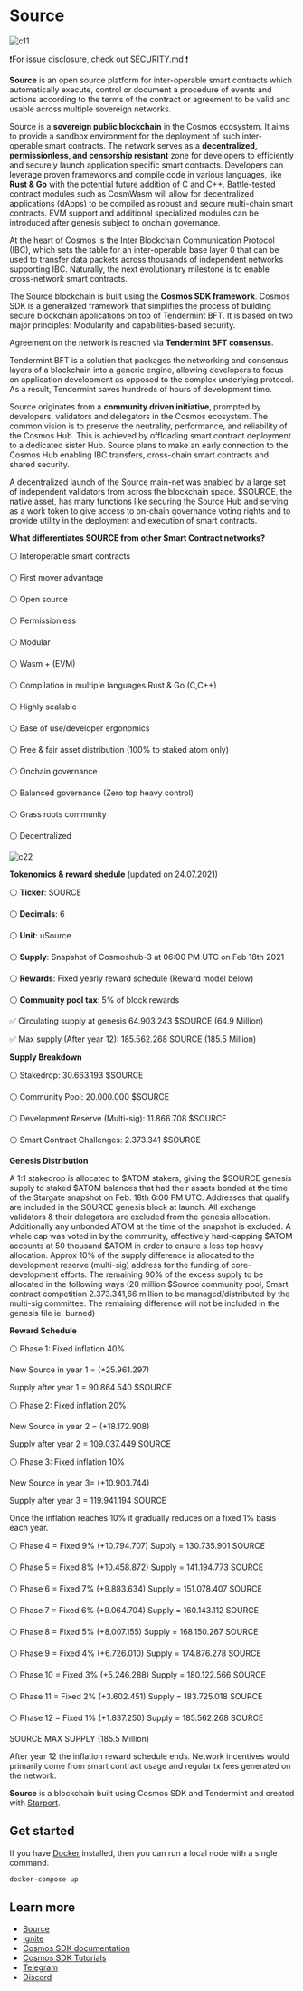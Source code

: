 # Source



![c11](https://static.wixstatic.com/media/80368b_b2c7b9f0d8614798bd9df0111903155a~mv2.png/v1/fill/w_624,h_108,al_c,q_85,usm_0.66_1.00_0.01/source%20logo%20final%20hrzn.webp)

❗️For issue disclosure, check out [SECURITY.md](./SECURITY.md) ❗️

**Source** is an open source platform for inter-operable smart contracts which automatically execute, control or document a procedure of events and actions 
according to the terms of the contract or agreement to be valid and usable across multiple sovereign networks.

Source is a **sovereign public blockchain** in the Cosmos ecosystem. It aims to provide a sandbox environment for the deployment 
of such inter-operable smart contracts. The network serves as a **decentralized, permissionless, and censorship resistant** zone 
for developers to efficiently and securely launch application specific smart contracts. Developers can leverage proven frameworks 
and compile code in various languages, like **Rust & Go** with the potential future addition of C and C++.
Battle-tested contract modules such as CosmWasm will allow for decentralized applications (dApps) to be compiled as robust and secure multi-chain smart contracts.
EVM support and additional specialized modules can be introduced after genesis subject to onchain governance.

At the heart of Cosmos is the Inter Blockchain Communication Protocol (IBC), which sets the table for an inter-operable base layer 0 
that can be used to transfer data packets across thousands of independent networks supporting IBC. 
Naturally, the next evolutionary milestone is to enable cross-network smart contracts.

The Source blockchain is built using the **Cosmos SDK framework**. 
Cosmos SDK is a generalized framework that simplifies the process of building secure blockchain applications on top of Tendermint BFT. 
It is based on two major principles: Modularity and capabilities-based security.

Agreement on the network is reached via **Tendermint BFT consensus**.

Tendermint BFT is a solution that packages the networking and consensus layers of a blockchain into a generic engine, 
allowing developers to focus on application development as opposed to the complex underlying protocol. 
As a result, Tendermint saves hundreds of hours of development time.

Source originates from a **community driven initiative**, prompted by developers, validators and delegators in the Cosmos ecosystem.
The common vision is to preserve the neutrality, performance, and reliability of the Cosmos Hub. This is achieved by offloading smart contract deployment to a dedicated sister Hub. 
Source plans to make an early connection to the Cosmos Hub enabling IBC transfers, cross-chain smart contracts and shared security.

A decentralized launch of the Source main-net was enabled by a large set of independent validators from across the blockchain space.
$SOURCE, the native asset, has many functions like securing the Source Hub and serving as a work token to give access to on-chain governance voting rights 
and to provide utility in the deployment and execution of smart contracts.


**What differentiates SOURCE from other Smart Contract networks?**

⚪️ Interoperable smart contracts

⚪️ First mover advantage

⚪️ Open source

⚪️ Permissionless 

⚪️ Modular

⚪️ Wasm + (EVM)

⚪️ Compilation in multiple languages Rust & Go (C,C++)

⚪️ Highly scalable

⚪️ Ease of use/developer ergonomics

⚪️ Free & fair asset distribution (100% to staked atom only)

⚪️ Onchain governance

⚪️ Balanced governance (Zero top heavy control) 

⚪️ Grass roots community

⚪️ Decentralized





![c22](https://static.wixstatic.com/media/80368b_6d278c8c8ffa4c07b91419c4532c608a~mv2.png/v1/fill/w_179,h_233,al_c,q_85,usm_0.66_1.00_0.01/source%20icon.webp)






**Tokenomics & reward shedule** (updated on 24.07.2021)

⚪️ **Ticker**: SOURCE

⚪️ **Decimals**: 6

⚪️ **Unit**: uSource

⚪️ **Supply**: Snapshot of Cosmoshub-3 at 06:00 PM UTC on Feb 18th 2021

⚪️ **Rewards**: Fixed yearly reward schedule (Reward model below)

⚪️ **Community pool tax**: 5% of block rewards


✅ Circulating supply at genesis 64.903.243 $SOURCE (64.9 Million)

✅ Max supply (After year 12): 185.562.268 SOURCE (185.5 Million)


**Supply Breakdown**

⚪️ Stakedrop: 30.663.193 $SOURCE

⚪️ Community Pool: 20.000.000 $SOURCE

⚪️ Development Reserve (Multi-sig): 11.866.708 $SOURCE

⚪️ Smart Contract Challenges: 2.373.341 $SOURCE


**Genesis Distribution**

A 1:1 stakedrop is allocated to $ATOM stakers, giving the $SOURCE genesis supply to staked $ATOM balances that had their assets bonded 
at the time of the Stargate snapshot on Feb. 18th 6:00 PM UTC. 
Addresses that qualify are included in the SOURCE genesis block at launch. 
All exchange validators & their delegators are excluded from the genesis allocation. Additionally any unbonded ATOM at the time of the snapshot is excluded.
A whale cap was voted in by the community, effectively hard-capping $ATOM accounts at 50 thousand $ATOM in order to ensure a less top heavy allocation.
Approx 10% of the supply difference is allocated to the development reserve (multi-sig) address for the funding of core-development efforts. The remaining 90% of the excess supply to be allocated in the following ways (20 million $Source community pool, Smart contract competition 2.373.341,66 million to be managed/distributed by the multi-sig committee. The remaining difference will not be included in the genesis file ie. burned)



**Reward Schedule**

⚪️ Phase 1: Fixed inflation 40% 

New Source in year 1 = (+25.961.297)

Supply after year 1 = 90.864.540 $SOURCE


⚪️ Phase 2: Fixed inflation 20% 

New Source in year 2 = (+18.172.908)

Supply after year 2 = 109.037.449 SOURCE


⚪️ Phase 3: Fixed inflation 10% 

New Source in year 3= (+10.903.744)

Supply after year 3 = 119.941.194 SOURCE


Once the inflation reaches 10% it gradually reduces on a fixed 1% basis each year.


⚪️ Phase 4 = Fixed 9% (+10.794.707) Supply = 130.735.901 SOURCE

⚪️ Phase 5 = Fixed 8% (+10.458.872) Supply = 141.194.773 SOURCE

⚪️ Phase 6 = Fixed 7% (+9.883.634) Supply = 151.078.407 SOURCE

⚪️ Phase 7 = Fixed 6% (+9.064.704) Supply = 160.143.112  SOURCE

⚪️ Phase 8 = Fixed 5% (+8.007.155) Supply = 168.150.267  SOURCE

⚪️ Phase 9 = Fixed 4% (+6.726.010) Supply = 174.876.278 SOURCE

⚪️ Phase 10 = Fixed 3% (+5.246.288) Supply = 180.122.566 SOURCE

⚪️ Phase 11 = Fixed 2% (+3.602.451) Supply = 183.725.018 SOURCE

⚪️ Phase 12 = Fixed 1% (+1.837.250) Supply = 185.562.268 SOURCE 

SOURCE MAX SUPPLY (185.5 Million)

After year 12 the inflation reward schedule ends. 
Network incentives would primarily come from smart contract usage and regular tx fees generated on the network.









**Source** is a blockchain built using Cosmos SDK and Tendermint and created with [Starport](https://github.com/tendermint/starport).

## Get started

If you have [Docker](https://www.docker.com/) installed, then you can run a local node with a single command.

```bash
docker-compose up
```

## Learn more

- [Source](https://sourceprotocol.io)
- [Ignite](https://github.com/tendermint/starport)
- [Cosmos SDK documentation](https://docs.cosmos.network)
- [Cosmos SDK Tutorials](https://tutorials.cosmos.network)
- [Telegram](https://t.me/sourceprotocol)
- [Discord](https://discord.io/SourceProtocol)




